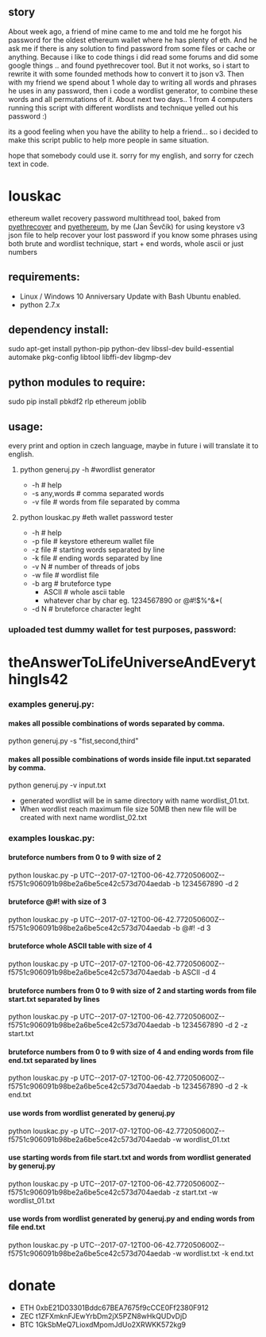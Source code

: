 ## story
About week ago, a friend of mine came to me and told me he forgot his password for the oldest ethereum wallet where he has plenty of eth. And he ask me if there is any solution to find password from some files or cache or anything. Because i like to code things i did read some forums and did some google things .. and found pyethrecover tool.
But it not works, so i start to rewrite it with some founded methods how to convert it to json v3.
Then with my friend we spend about 1 whole day to writing all words and phrases he uses in any password, then i code a wordlist generator, to combine these words and all permutations of it.
About next two days.. 1 from 4 computers running this script with different wordlists and technique yelled out his password :)

its a good feeling when you have the ability to help a friend... so i decided to make this script public to help more people in same situation.

hope that somebody could use it.
sorry for my english, and sorry for czech text in code.

# louskac
ethereum wallet recovery password multithread tool, baked from [pyethrecover](https://github.com/burjorjee/pyethrecover) and [pyethereum](https://github.com/ethereum/pyethereum), by me (Jan Ševčík) for using keystore v3 json file to help recover your lost password if you know some phrases using both brute and wordlist technique, start + end words, whole ascii or just numbers

## requirements:
- Linux / Windows 10 Anniversary Update with Bash Ubuntu enabled.
- python 2.7.x
 
## dependency install:
sudo apt-get install python-pip python-dev libssl-dev build-essential automake pkg-config libtool libffi-dev libgmp-dev

## python modules to require:
sudo pip install pbkdf2 rlp ethereum joblib

## usage:
every print and option in czech language, maybe in future i will translate it to english.

1. python generuj.py -h #wordlist generator
    - -h                # help
    - -s any,words      # comma separated words
    - -v file           # words from file separated by comma
    
2. python louskac.py  #eth wallet password tester
    - -h                # help
    - -p file           # keystore ethereum wallet file
    - -z file           # starting words separated by line
    - -k file           # ending words separated by line
    - -v N              # number of threads of jobs
    - -w file           # wordlist file
    - -b arg            # bruteforce type
        - ASCII         # whole ascii table
        - whatever char by char eg. 1234567890 or @#!$%^&*(
    - -d N              # bruteforce character leght

### uploaded test dummy wallet for test purposes, password:
# theAnswerToLifeUniverseAndEverythingIs42

### examples generuj.py:
  #### makes all possible combinations of words separated by comma. 
  python generuj.py -s "fist,second,third"      
  
  #### makes all possible combinations of words inside file input.txt separated by comma.
  python generuj.py -v input.txt                

  - generated wordlist will be in same directory with name wordlist_01.txt. 
  - When wordlist reach maximum file size 50MB then new file will be created with next name wordlist_02.txt

### examples louskac.py:
  #### bruteforce numbers from 0 to 9 with size of 2
  python louskac.py -p UTC--2017-07-12T00-06-42.772050600Z--f5751c906091b98be2a6be5ce42c573d704aedab -b 1234567890 -d 2
  
  #### bruteforce @#! with size of 3
  python louskac.py -p UTC--2017-07-12T00-06-42.772050600Z--f5751c906091b98be2a6be5ce42c573d704aedab -b @#! -d 3
  
  #### bruteforce whole ASCII table with size of 4 
  python louskac.py -p UTC--2017-07-12T00-06-42.772050600Z--f5751c906091b98be2a6be5ce42c573d704aedab -b ASCII -d 4
  
  #### bruteforce numbers from 0 to 9 with size of 2 and starting words from file start.txt separated by lines
  python louskac.py -p UTC--2017-07-12T00-06-42.772050600Z--f5751c906091b98be2a6be5ce42c573d704aedab -b 1234567890 -d 2 -z start.txt
  
  #### bruteforce numbers from 0 to 9 with size of 4 and ending words from file end.txt separated by lines
  python louskac.py -p UTC--2017-07-12T00-06-42.772050600Z--f5751c906091b98be2a6be5ce42c573d704aedab -b 1234567890 -d 2 -k end.txt
  
  #### use words from wordlist generated by generuj.py
  python louskac.py -p UTC--2017-07-12T00-06-42.772050600Z--f5751c906091b98be2a6be5ce42c573d704aedab -w wordlist_01.txt
  
  #### use starting words from file start.txt and words from wordlist generated by generuj.py
  python louskac.py -p UTC--2017-07-12T00-06-42.772050600Z--f5751c906091b98be2a6be5ce42c573d704aedab -z start.txt -w wordlist_01.txt
  
  #### use words from wordlist generated by generuj.py and ending words from file end.txt
  python louskac.py -p UTC--2017-07-12T00-06-42.772050600Z--f5751c906091b98be2a6be5ce42c573d704aedab -w wordlist.txt -k end.txt
  
  # donate 
  - ETH 0xbE21D03301Bddc67BEA7675f9cCCE0Ff2380F912
  - ZEC t1ZFXmknFJEwYrbDm2jX5PZN8wHkQUDvDjD
  - BTC 1GkSbMeQ7LioxdMpomJdUo2XRWKK572kg9
